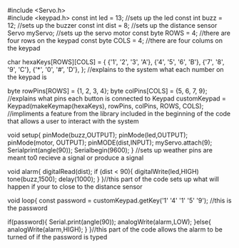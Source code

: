 #include <Servo.h>  
#include <keypad.h>
const int led = 13;  //sets up the led
const int buzz = 12; //sets up the buzzer
const int dist = 8;  //sets up the distance sensor
Servo myServo; //sets up the servo motor
const byte ROWS = 4; //there are four rows on the keypad
const byte COLS = 4; //there are four colums on the keypad

char hexaKeys[ROWS][COLS] = {
  {'1', '2', '3', 'A'},
  {'4', '5', '6', 'B'},
  {'7', '8', '9', 'C'},
  {'*', '0', '#', 'D'},
}; //explains to the system what each number on the keypad is

byte rowPins[ROWS] = {1, 2, 3, 4};
byte colPins[COLS] = {5, 6, 7, 9}; 
//explains what pins each button is connected to
Keypad customKeypad = Keypad(makeKeymap(hexaKeys), rowPins, colPins, ROWS, COLS); 
//impliments a feature from the library included in the beginning of the code that allows a user to interact with the system

void setup{
 pinMode(buzz,OUTPUT);
 pinMode(led,OUTPUT);
 pinMode(motor, OUTPUT);
 pinMODE(dist,INPUT);
 myServo.attach(9);
 Serialprint(angle(90));
 Serialbegin(9600);
} //sets up weather pins are meant to0 recieve a signal or produce a signal

void alarm{
  digitalRead(dist);
  if (dist <  90){
    digitalWrite(led,HIGH)
    tone(buzz,1500);
    delay(1000);
  }
}//this part of the code sets up what will happen if your to close to the distance sensor

void loop{
 const password = customKeypad.getKey('1' '4' '1' '5' '9'); //this is the password
 
  if(password){
    Serial.print(angle(90));
    analogWrite(alarm,LOW);
  }else{
    analogWrite(alarm,HIGH);
  }
}//this part of the code allows the alarm to be turned of if the password is typed
